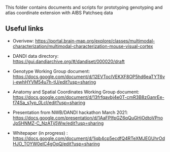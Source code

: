 This folder contains documents and scripts for prototyping genotyping and atlas coordinate extension with AIBS Patchseq data

## Useful links

- Overivew: https://portal.brain-map.org/explore/classes/multimodal-characterization/multimodal-characterization-mouse-visual-cortex

- DANDI data directory: https://gui.dandiarchive.org/#/dandiset/000020/draft

- Genotype Working Group document: https://docs.google.com/document/d/12EVToclVEKXF8OP5hd6eaTYT6vj-ewhHYVM54u7h-tU/edit?usp=sharing

- Anatomy and Spatial Coordinates Working Group document: https://docs.google.com/document/d/13frfqavbj4e0T-cmR3B8zGanrEe-f74Sa_s1yp_0LcI/edit?usp=sharing

- Presentation from NWB/DANDI hackathon March 2021: https://docs.google.com/presentation/d/1AaFPlfpGZ6qQuGHjOdtoVPnoJpSHNMZ-C_NzATij5Ww/edit?usp=sharing

- Whitepaper (in progress) : https://docs.google.com/document/d/1jqb4cp5ecdfQ4RTeXMJEGUhrOdHJO_TOYW0eIC4gOqQ/edit?usp=sharing